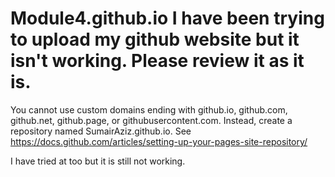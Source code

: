 # Module4.github.io    I have been trying to upload my github website but it isn't working. Please review it as it is.
You cannot use custom domains ending with github.io, github.com, github.net, github.page, or githubusercontent.com. Instead, create a repository named SumairAziz.github.io. See https://docs.github.com/articles/setting-up-your-pages-site-repository/

I have tried at too but it is still not working.
